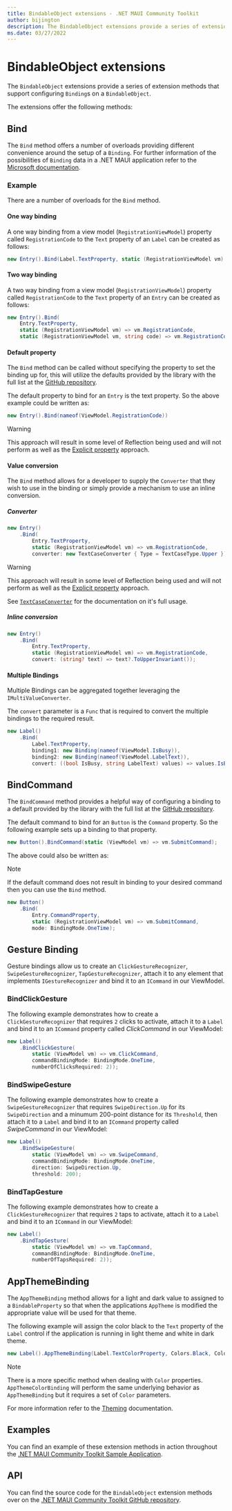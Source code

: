 ```yaml
---
title: BindableObject extensions - .NET MAUI Community Toolkit
author: bijington
description: The BindableObject extensions provide a series of extension methods that support configuring Bindings on a BindableObject.
ms.date: 03/27/2022
---
```


# BindableObject extensions

The `BindableObject` extensions provide a series of extension methods that support configuring `Binding`s on a `BindableObject`.

The extensions offer the following methods:

## Bind

The `Bind` method offers a number of overloads providing different convenience around the setup of a `Binding`. For further information of the possibilities of `Binding` data in a .NET MAUI application refer to the [Microsoft documentation](/dotnet/maui/fundamentals/data-binding/).

### Example

There are a number of overloads for the `Bind` method.

#### One way binding

A one way binding from a view model (`RegistrationViewModel`) property called `RegistrationCode` to the `Text` property of an `Label` can be created as follows:

```csharp
new Entry().Bind(Label.TextProperty, static (RegistrationViewModel vm) => vm.RegistrationCode)
```

#### Two way binding

A two way binding from a view model (`RegistrationViewModel`) property called `RegistrationCode` to the `Text` property of an `Entry` can be created as follows:

```csharp
new Entry().Bind(
    Entry.TextProperty,
    static (RegistrationViewModel vm) => vm.RegistrationCode,
    static (RegistrationViewModel vm, string code) => vm.RegistrationCode = code)
```

#### Default property

The `Bind` method can be called without specifying the property to set the binding up for, this will utilize the defaults provided by the library with the full list at the [GitHub repository](https://github.com/CommunityToolkit/Maui.Markup/blob/523ff96160889f0806f7686e25c5d651fa7d8b7e/src/CommunityToolkit.Maui.Markup/DefaultBindableProperties.cs).

The default property to bind for an `Entry` is the text property. So the above example could be written as:

```csharp
new Entry().Bind(nameof(ViewModel.RegistrationCode))
```

> [!WARNING]
> This approach will result in some level of Reflection being used and will not perform as well as the [Explicit property](#inline-conversion) approach.

#### Value conversion

The `Bind` method allows for a developer to supply the `Converter` that they wish to use in the binding or simply provide a mechanism to use an inline conversion.

##### Converter

```csharp
new Entry()
    .Bind(
        Entry.TextProperty,
        static (RegistrationViewModel vm) => vm.RegistrationCode,
        converter: new TextCaseConverter { Type = TextCaseType.Upper });
```

> [!WARNING]
> This approach will result in some level of Reflection being used and will not perform as well as the [Explicit property](#inline-conversion) approach.

See [`TextCaseConverter`](../../converters/text-case-converter.md) for the documentation on it's full usage.

##### Inline conversion

```csharp
new Entry()
    .Bind(
        Entry.TextProperty,
        static (RegistrationViewModel vm) => vm.RegistrationCode,
        convert: (string? text) => text?.ToUpperInvariant());
```

#### Multiple Bindings

Multiple Bindings can be aggregated together leveraging the `IMultiValueConverter`.

The `convert` parameter is a `Func` that is required to convert the multiple bindings to the required result.

```csharp
new Label()
    .Bind(
        Label.TextProperty,
        binding1: new Binding(nameof(ViewModel.IsBusy)),
        binding2: new Binding(nameof(ViewModel.LabelText)),
        convert: ((bool IsBusy, string LabelText) values) => values.IsBusy ? string.Empty : values.LabelText)
```

## BindCommand

The `BindCommand` method provides a helpful way of configuring a binding to a default provided by the library with the full list at the [GitHub repository](https://github.com/CommunityToolkit/Maui.Markup/blob/523ff96160889f0806f7686e25c5d651fa7d8b7e/src/CommunityToolkit.Maui.Markup/DefaultBindableProperties.cs).

The default command to bind for an `Button` is the `Command` property. So the following example sets up a binding to that property.

```csharp
new Button().BindCommand(static (ViewModel vm) => vm.SubmitCommand);
```

The above could also be written as:

> [!NOTE]
> If the default command does not result in binding to your desired command then you can use the `Bind` method.

```csharp
new Button()
    .Bind(
        Entry.CommandProperty,
        static (RegistrationViewModel vm) => vm.SubmitCommand,
        mode: BindingMode.OneTime);
```

## Gesture Binding

Gesture bindings allow us to create an `ClickGestureRecognizer`, `SwipeGestureRecognizer`, `TapGestureRecognizer`, attach it to any element that implements `IGestureRecognizer` and bind it to an `ICommand` in our ViewModel.

### BindClickGesture

The following example demonstrates how to create a `ClickGestureRecognizer` that requires `2` clicks to activate, attach it to a `Label` and bind it to an `ICommand` property called _ClickCommand_ in our ViewModel:

```cs
new Label()
    .BindClickGesture(
        static (ViewModel vm) => vm.ClickCommand,
        commandBindingMode: BindingMode.OneTime,
        numberOfClicksRequired: 2));
```

### BindSwipeGesture

The following example demonstrates how to create a `SwipeGestureRecognizer` that requires `SwipeDirection.Up` for its `SwipeDirection` and a minumum 200-point distance for its `Threshold`, then attach it to a `Label` and bind it to an `ICommand` property called _SwipeCommand_ in our ViewModel:

```cs
new Label()
    .BindSwipeGesture(
        static (ViewModel vm) => vm.SwipeCommand,
        commandBindingMode: BindingMode.OneTime,
        direction: SwipeDirection.Up,
        threshold: 200);
```

### BindTapGesture

The following example demonstrates how to create a `ClickGestureRecognizer` that requires `2` taps to activate, attach it to a `Label` and bind it to an `ICommand` in our ViewModel:

```cs
new Label()
    .BindTapGesture(
        static (ViewModel vm) => vm.TapCommand,
        commandBindingMode: BindingMode.OneTime,
        numberOfTapsRequired: 2));
```

## AppThemeBinding

The `AppThemeBinding` method allows for a light and dark value to assigned to a `BindableProperty` so that when the applications `AppTheme` is modified the appropriate value will be used for that theme.

The following example will assign the color black to the `Text` property of the `Label` control if the application is running in light theme and white in dark theme.

```csharp
new Label().AppThemeBinding(Label.TextColorProperty, Colors.Black, Colors.White);
```

> [!NOTE]
> There is a more specific method when dealing with `Color` properties. `AppThemeColorBinding` will perform the same underlying behavior as `AppThemeBinding` but it requires a set of `Color` parameters.

For more information refer to the [Theming](../theming.md) documentation.

## Examples

You can find an example of these extension methods in action throughout the [.NET MAUI Community Toolkit Sample Application](https://github.com/CommunityToolkit/Maui.Markup/blob/main/samples/CommunityToolkit.Maui.Markup.Sample/).

## API

You can find the source code for the `BindableObject` extension methods over on the [.NET MAUI Community Toolkit GitHub repository](https://github.com/CommunityToolkit/Maui.Markup/blob/main/src/CommunityToolkit.Maui.Markup/BindableObjectExtensions.cs).
